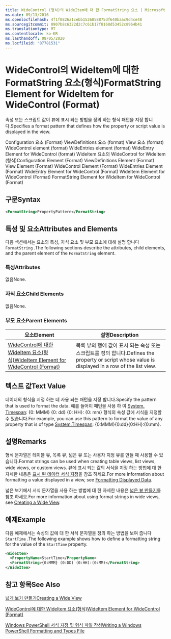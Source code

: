 ```yaml
---
title: WideControl (형식)의 WideItem에 대 한 FormatString 요소 | Microsoft Docs
ms.date: 09/13/2016
ms.openlocfilehash: 4f1f0826a1cebb1526858875df640baac9d4ce48
ms.sourcegitcommit: 0907b8c6322d2c7c61b17f8168d53452c8964b41
ms.translationtype: MT
ms.contentlocale: ko-KR
ms.lasthandoff: 08/05/2020
ms.locfileid: "87781531"
---
```

# <a name="formatstring-element-for-wideitem-for-widecontrol-format"></a><span data-ttu-id="95111-102">WideControl의 WideItem에 대한 FormatString 요소(형식)</span><span class="sxs-lookup"><span data-stu-id="95111-102">FormatString Element for WideItem for WideControl (Format)</span></span>

<span data-ttu-id="95111-103">속성 또는 스크립트 값이 뷰에 표시 되는 방법을 정의 하는 형식 패턴을 지정 합니다.</span><span class="sxs-lookup"><span data-stu-id="95111-103">Specifies a format pattern that defines how the property or script value is displayed in the view.</span></span>

<span data-ttu-id="95111-104">Configuration 요소 (Format) ViewDefinitions 요소 (format) View 요소 (format) WideControl element (format) WideEntries element (format) WideEntry Element for WideControl (format) WideItem 요소의 WideControl for WideItem (형식)</span><span class="sxs-lookup"><span data-stu-id="95111-104">Configuration Element (Format) ViewDefinitions Element (Format) View Element (Format) WideControl Element (Format) WideEntries Element (Format) WideEntry Element for WideControl (Format) WideItem Element for WideControl (Format) FormatString Element for WideItem for WideControl (Format)</span></span>

## <a name="syntax"></a><span data-ttu-id="95111-105">구문</span><span class="sxs-lookup"><span data-stu-id="95111-105">Syntax</span></span>

```xml
<FormatString>PropertyPattern</FormatString>
```

## <a name="attributes-and-elements"></a><span data-ttu-id="95111-106">특성 및 요소</span><span class="sxs-lookup"><span data-stu-id="95111-106">Attributes and Elements</span></span>

<span data-ttu-id="95111-107">다음 섹션에서는 요소의 특성, 자식 요소 및 부모 요소에 대해 설명 합니다 `FormatString` .</span><span class="sxs-lookup"><span data-stu-id="95111-107">The following sections describe the attributes, child elements, and the parent element of the `FormatString` element.</span></span>

### <a name="attributes"></a><span data-ttu-id="95111-108">특성</span><span class="sxs-lookup"><span data-stu-id="95111-108">Attributes</span></span>

<span data-ttu-id="95111-109">없음</span><span class="sxs-lookup"><span data-stu-id="95111-109">None.</span></span>

### <a name="child-elements"></a><span data-ttu-id="95111-110">자식 요소</span><span class="sxs-lookup"><span data-stu-id="95111-110">Child Elements</span></span>

<span data-ttu-id="95111-111">없음</span><span class="sxs-lookup"><span data-stu-id="95111-111">None.</span></span>

### <a name="parent-elements"></a><span data-ttu-id="95111-112">부모 요소</span><span class="sxs-lookup"><span data-stu-id="95111-112">Parent Elements</span></span>

|<span data-ttu-id="95111-113">요소</span><span class="sxs-lookup"><span data-stu-id="95111-113">Element</span></span>|<span data-ttu-id="95111-114">설명</span><span class="sxs-lookup"><span data-stu-id="95111-114">Description</span></span>|
|-------------|-----------------|
|[<span data-ttu-id="95111-115">WideControl에 대한 WideItem 요소(형식)</span><span class="sxs-lookup"><span data-stu-id="95111-115">WideItem Element for WideControl (Format)</span></span>](./wideitem-element-for-widecontrol-format.md)|<span data-ttu-id="95111-116">목록 뷰의 행에 값이 표시 되는 속성 또는 스크립트를 정의 합니다.</span><span class="sxs-lookup"><span data-stu-id="95111-116">Defines the property or script whose value is displayed in a row of the list view.</span></span>|

## <a name="text-value"></a><span data-ttu-id="95111-117">텍스트 값</span><span class="sxs-lookup"><span data-stu-id="95111-117">Text Value</span></span>

<span data-ttu-id="95111-118">데이터의 형식을 지정 하는 데 사용 되는 패턴을 지정 합니다.</span><span class="sxs-lookup"><span data-stu-id="95111-118">Specify the pattern that is used to format the data.</span></span> <span data-ttu-id="95111-119">예를 들어이 패턴을 사용 하 여 [System. Timespan](/dotnet/api/System.TimeSpan): {0: MMM} {0: dd} {0: HH}: {0: mm} 형식의 속성 값에 서식을 지정할 수 있습니다.</span><span class="sxs-lookup"><span data-stu-id="95111-119">For example, you can use this pattern to format the value of any property that is of type [System.Timespan](/dotnet/api/System.TimeSpan): {0:MMM}{0:dd}{0:HH}:{0:mm}.</span></span>

## <a name="remarks"></a><span data-ttu-id="95111-120">설명</span><span class="sxs-lookup"><span data-stu-id="95111-120">Remarks</span></span>

<span data-ttu-id="95111-121">형식 문자열은 테이블 뷰, 목록 뷰, 넓은 뷰 또는 사용자 지정 뷰를 만들 때 사용할 수 있습니다.</span><span class="sxs-lookup"><span data-stu-id="95111-121">Format strings can be used when creating table views, list views, wide views, or custom views.</span></span> <span data-ttu-id="95111-122">뷰에 표시 되는 값의 서식을 지정 하는 방법에 대 한 자세한 내용은 [표시 된 데이터 서식 지정](./formatting-displayed-data.md)을 참조 하세요.</span><span class="sxs-lookup"><span data-stu-id="95111-122">For more information about formatting a value displayed in a view, see [Formatting Displayed Data](./formatting-displayed-data.md).</span></span>

<span data-ttu-id="95111-123">넓은 보기에서 서식 문자열을 사용 하는 방법에 대 한 자세한 내용은 [넓은 뷰 만들기](./creating-a-wide-view.md)를 참조 하세요.</span><span class="sxs-lookup"><span data-stu-id="95111-123">For more information about using format strings in wide views, see [Creating a Wide View](./creating-a-wide-view.md).</span></span>

## <a name="example"></a><span data-ttu-id="95111-124">예제</span><span class="sxs-lookup"><span data-stu-id="95111-124">Example</span></span>

<span data-ttu-id="95111-125">다음 예제에서는 속성의 값에 대 한 서식 문자열을 정의 하는 방법을 보여 줍니다 `StartTime` .</span><span class="sxs-lookup"><span data-stu-id="95111-125">The following example shows how to define a formatting string for the value of the `StartTime` property.</span></span>

```xml
<WideItem>
  <PropertyName>StartTime</PropertyName>
  <FormatString>{0:MMM} (0:DD) (0:HH):(0:MM)</FormatString>
</WideItem>
```

## <a name="see-also"></a><span data-ttu-id="95111-126">참고 항목</span><span class="sxs-lookup"><span data-stu-id="95111-126">See Also</span></span>

[<span data-ttu-id="95111-127">넓게 보기 만들기</span><span class="sxs-lookup"><span data-stu-id="95111-127">Creating a Wide View</span></span>](./creating-a-wide-view.md)

[<span data-ttu-id="95111-128">WideControl에 대한 WideItem 요소(형식)</span><span class="sxs-lookup"><span data-stu-id="95111-128">WideItem Element for WideControl (Format)</span></span>](./wideitem-element-for-widecontrol-format.md)

[<span data-ttu-id="95111-129">Windows PowerShell 서식 지정 및 형식 파일 작성</span><span class="sxs-lookup"><span data-stu-id="95111-129">Writing a Windows PowerShell Formatting and Types File</span></span>](./writing-a-powershell-formatting-file.md)
